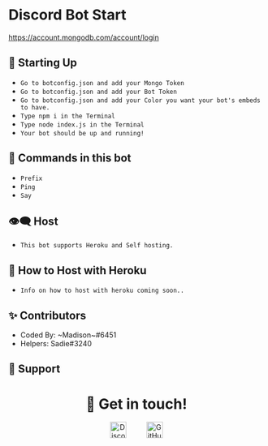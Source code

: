 # Discord Bot Start
https://account.mongodb.com/account/login
## 📝 Starting Up
- ```Go to botconfig.json and add your Mongo Token```
- ```Go to botconfig.json and add your Bot Token```
- ```Go to botconfig.json and add your Color you want your bot's embeds to have.```
- ```Type npm i in the Terminal```
- ```Type node index.js in the Terminal```
- ```Your bot should be up and running!```

## 💫 Commands in this bot
- ```Prefix```
- ```Ping```
- ```Say```

## 👁‍🗨 Host 
- ```This bot supports Heroku and Self hosting.```

## 🧧 How to Host with Heroku
- ```Info on how to host with heroku coming soon..```

## ✨ Contributors
- Coded By: \~Madison\~#6451
- Helpers: Sadie#3240

## 🤍 Support
<h1 align="center">🤝 Get in touch!</h1>
<p align="center">
<a href="https://discord.com/users/664193794429943848" target="_blank"><img alt="Discord" title="Discord" height="32" width="32" src="https://raw.githubusercontent.com/peterthehan/peterthehan/master/assets/discord.svg"></a>&nbsp;&nbsp;&nbsp;&nbsp;&nbsp;&nbsp;&nbsp;&nbsp;&nbsp;
<a href="https://github.com/MadisonBrightness" target="_blank"><img alt="GitHub" title="GitHub" height="32" width="32" src="https://raw.githubusercontent.com/peterthehan/peterthehan/master/assets/github.svg"></a>
</p>
